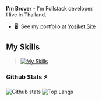 **I'm Brover** - I'm Fullstack developer. <br>
I live in Thailand.<br>

- 🖥️  See my portfolio at [Yosiket Site](http://yosiket.xyz/)

## My Skills

>[![My Skills](https://skillicons.dev/icons?i=vscode,mysql,php,html,css,js,ts,vue,py)](https://skillicons.dev)

### Github Stats ⚡

![Github stats](https://github-readme-stats.vercel.app/api?username=broverz&theme=blueberry&count_private=true&hide_border=true&line_height=20)
![Top Langs](https://github-readme-stats.vercel.app/api/top-langs/?username=broverz&layout=compact&theme=blueberry&count_private=true&hide_border=true)
